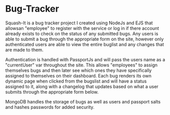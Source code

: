 # Bug-Tracker
Squash-It is a bug tracker project I created using NodeJs and EJS that allowsan "employee" to register with the service or log in if there account already exists to check on the status of any submitted bugs. 
Any users is able to submit a bug through the appropriate form on the site, however only authenticated users are able to view the entire buglist and any changes that are made to them.

Authentication is handled with PassportJs and will pass the users name as a "currentUser" var throughout the site. This allows "employees" to assign themselves bugs and then later see which ones they have specifically assigned to themselves on their dashboard.
Each bug renders its own dynamic page when clicked from the bugslist and will have a status assigned to it, along with a changelog that updates based on what a user submits through the appropriate form below.

MongoDB handles the storage of bugs as well as users and passport salts and hashes passwords for added security.
